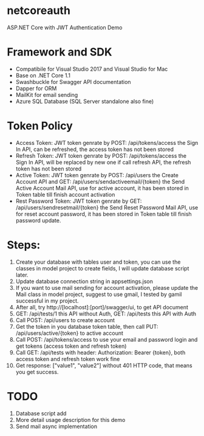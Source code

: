 # netcoreauth
ASP.NET Core with JWT Authentication Demo

# Framework and SDK
- Compatibile for Visual Studio 2017 and Visual Studio for Mac
- Base on .NET Core 1.1
- Swashbuckle for Swagger API documentation
- Dapper for ORM
- MailKit for email sending
- Azure SQL Database (SQL Server standalone also fine)

# Token Policy
- Access Token: JWT token genrate by POST: /api/tokens/access the Sign In API, can be refreshed, the access token has not been stored
- Refresh Token: JWT token genrate by POST: /api/tokens/access the Sign In API, will be replaced by new one if call refresh API, the refresh token has not been stored
- Active Token: JWT token genrate by POST: /api/users the Create Account API and GET: /api/users/sendactiveemail/{token} the Send Active Account Mail API, use for active account, it has been stored in Token table till finish account activation 
- Rest Password Token: JWT token genrate by GET: /api/users/sendresetmail/{token} the Send Reset Password Mail API, use for reset account password, it has been stored in Token table till finish password update. 

# Steps:
1. Create your database with tables user and token, you can use the classes in model project to create fields, I will update database script later.
2. Update database connection string in appsettings.json
3. If you want to use mail sending for account activation, please update the Mail class in model project, suggest to use gmail, I tested by gamil successful in my project. 
4. After all, try http://[localhost]:[port]/swagger/ui, to get API document
5. GET: /api/tests/1 this API without Auth, GET: /api/tests this API with Auth
6. Call POST: /api/users to create account
7. Get the token in you database token table, then call PUT: /api/users/active/{token} to active account
8. Call POST: /api/tokens/access to use your email and password login and get tokens (access token and refresh token)
9. Call GET: /api/tests with header: Authorization: Bearer {token}, both access token and refresh token work fine
10. Get response: ["value1", "value2"] without 401 HTTP code, that means you get success.

# TODO
1. Database script add
2. More detail usage description for this demo
3. Send mail async implementation
